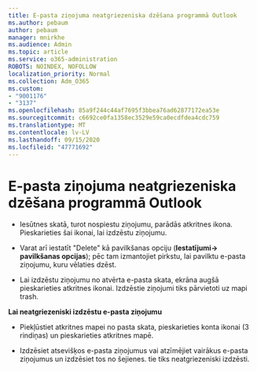```yaml
---
title: E-pasta ziņojuma neatgriezeniska dzēšana programmā Outlook
ms.author: pebaum
author: pebaum
manager: mnirkhe
ms.audience: Admin
ms.topic: article
ms.service: o365-administration
ROBOTS: NOINDEX, NOFOLLOW
localization_priority: Normal
ms.collection: Adm_O365
ms.custom:
- "9001176"
- "3137"
ms.openlocfilehash: 85a9f244c44af7695f3bbea76ad62877172ea53e
ms.sourcegitcommit: c6692ce0fa1358ec3529e59ca0ecdfdea4cdc759
ms.translationtype: MT
ms.contentlocale: lv-LV
ms.lasthandoff: 09/15/2020
ms.locfileid: "47771692"
---
```

# <a name="permanently-delete-an-email-in-outlook"></a>E-pasta ziņojuma neatgriezeniska dzēšana programmā Outlook

- Iesūtnes skatā, turot nospiestu ziņojumu, parādās atkritnes ikona. Pieskarieties šai ikonai, lai izdzēstu ziņojumu.

- Varat arī iestatīt "Delete" kā pavilkšanas opciju (**Iestatījumi-> pavilkšanas opcijas**); pēc tam izmantojiet pirkstu, lai pavilktu e-pasta ziņojumu, kuru vēlaties dzēst. 

- Lai izdzēstu ziņojumu no atvērta e-pasta skata, ekrāna augšā pieskarieties atkritnes ikonai. Izdzēstie ziņojumi tiks pārvietoti uz mapi trash. 

**Lai neatgriezeniski izdzēstu e-pasta ziņojumu**

- Piekļūstiet atkritnes mapei no pasta skata, pieskarieties konta ikonai (3 rindiņas) un pieskarieties atkritnes mapē.

- Izdzēsiet atsevišķos e-pasta ziņojumus vai atzīmējiet vairākus e-pasta ziņojumus un izdzēsiet tos no šejienes. tie tiks neatgriezeniski izdzēsti.
